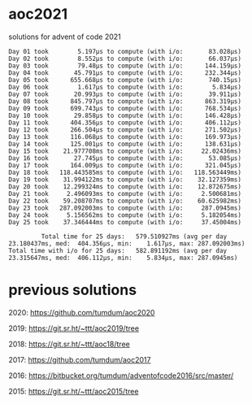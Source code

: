 # aoc2021
solutions for advent of code 2021

```
Day 01 took        5.197µs to compute (with i/o:       83.028µs)
Day 02 took        8.552µs to compute (with i/o:       66.037µs)
Day 03 took        79.48µs to compute (with i/o:      144.159µs)
Day 04 took       45.791µs to compute (with i/o:      232.344µs)
Day 05 took      655.668µs to compute (with i/o:       740.15µs)
Day 06 took        1.617µs to compute (with i/o:        5.834µs)
Day 07 took       20.993µs to compute (with i/o:       39.911µs)
Day 08 took      845.797µs to compute (with i/o:      863.319µs)
Day 09 took      699.743µs to compute (with i/o:      768.534µs)
Day 10 took       29.858µs to compute (with i/o:      146.428µs)
Day 11 took      404.356µs to compute (with i/o:      406.112µs)
Day 12 took      266.504µs to compute (with i/o:      271.502µs)
Day 13 took      116.068µs to compute (with i/o:      169.973µs)
Day 14 took      125.001µs to compute (with i/o:      138.631µs)
Day 15 took    21.977708ms to compute (with i/o:     22.02436ms)
Day 16 took       27.745µs to compute (with i/o:       53.085µs)
Day 17 took      164.009µs to compute (with i/o:      321.045µs)
Day 18 took   118.443585ms to compute (with i/o:   118.563449ms)
Day 19 took    31.994122ms to compute (with i/o:    32.127359ms)
Day 20 took    12.299324ms to compute (with i/o:    12.872675ms)
Day 21 took     2.496093ms to compute (with i/o:     2.500681ms)
Day 22 took    59.208707ms to compute (with i/o:    60.625982ms)
Day 23 took   287.092003ms to compute (with i/o:     287.0945ms)
Day 24 took     5.156562ms to compute (with i/o:     5.182054ms)
Day 25 took    37.346444ms to compute (with i/o:     37.45004ms)

         Total time for 25 days:   579.510927ms (avg per day 23.180437ms, med:  404.356µs, min:    1.617µs, max: 287.092003ms)
Total time with i/o for 25 days:   582.891192ms (avg per day 23.315647ms, med:  406.112µs, min:    5.834µs, max: 287.0945ms)
```

# previous solutions

2020: https://github.com/tumdum/aoc2020

2019: https://git.sr.ht/~ttt/aoc2019/tree

2018: https://git.sr.ht/~ttt/aoc18/tree

2017: https://github.com/tumdum/aoc2017

2016: https://bitbucket.org/tumdum/adventofcode2016/src/master/

2015: https://git.sr.ht/~ttt/aoc2015/tree
